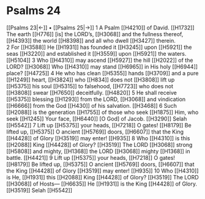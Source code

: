 # Psalms 24
[[Psalms 23|←]] • [[Psalms 25|→]]
1 A Psalm [[H4210]] of David. [[H1732]] The earth [[H776]] [is] the LORD’s, [[H3068]] and the fullness thereof, [[H4393]] the world [[H8398]] and all who dwell [[H3427]] therein.  
2 For [[H3588]] He [[H1931]] has founded it [[H3245]] upon [[H5921]] the seas [[H3220]] and established it [[H3559]] upon [[H5921]] the waters. [[H5104]] 
3 Who [[H4310]] may ascend [[H5927]] the hill [[H2022]] of the LORD? [[H3068]] Who [[H4310]] may stand [[H6965]] in His holy [[H6944]] place? [[H4725]] 
4 He who has clean [[H5355]] hands [[H3709]] and a pure [[H1249]] heart, [[H3824]] who [[H834]] does not [[H3808]] lift up [[H5375]] his soul [[H5315]] to falsehood, [[H7723]] who does not [[H3808]] swear [[H7650]] deceitfully. [[H4820]] 
5 He shall receive [[H5375]] blessing [[H1293]] from the LORD, [[H3068]] and vindication [[H6666]] from the God [[H430]] of his salvation. [[H3468]] 
6 Such [[H2088]] is the generation [[H1755]] of those who seek [[H1875]] Him,  who seek [[H1245]] Your face, [[H6440]] [O God] of Jacob. [[H3290]] Selah [[H5542]] 
7 Lift up [[H5375]] your heads, [[H7218]] O gates! [[H8179]] Be lifted up, [[H5375]] O ancient [[H5769]] doors, [[H6607]] that the King [[H4428]] of Glory [[H3519]] may enter! [[H935]] 
8 Who [[H4310]] is this [[H2088]] King [[H4428]] of Glory? [[H3519]] The LORD [[H3068]] strong [[H5808]] and mighty, [[H1368]] the LORD [[H3068]] mighty [[H1368]] in battle. [[H4421]] 
9 Lift up [[H5375]] your heads, [[H7218]] O gates! [[H8179]] Be lifted up, [[H5375]] O ancient [[H5769]] doors, [[H6607]] that the King [[H4428]] of Glory [[H3519]] may enter! [[H935]] 
10 Who [[H4310]] is He, [[H1931]] this [[H2088]] King [[H4428]] of Glory? [[H3519]] The LORD [[H3068]] of Hosts— [[H6635]] He [[H1931]] is the King [[H4428]] of Glory. [[H3519]] Selah [[H5542]] 
